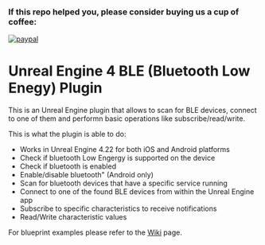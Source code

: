 ### If this repo helped you, please consider buying us a cup of coffee:

[![paypal](https://www.paypalobjects.com/en_US/i/btn/btn_donateCC_LG.gif)](https://www.paypal.com/cgi-bin/webscr?cmd=_s-xclick&hosted_button_id=8JXUYRFCZMR7G)

# Unreal Engine 4 BLE (Bluetooth Low Enegy) Plugin

This is an Unreal Engine plugin that allows to scan for BLE devices, connect to one of them and performn basic operations like subscribe/read/write.

This is what the plugin is able to do:
- Works in Unreal Engine 4.22 for both iOS and Android platforms
- Check if bluetooth Low Engergy is supported on the device
- Check if bluetooth is enabled
- Enable/disable bluetooth" (Android only)
- Scan for bluetooth devices that have a specific service running
- Connect to one of the found BLE devices from within the Unreal Engine app
- Subscribe to specific characteristics to receive notifications
- Read/Write characteristic values

For blueprint examples please refer to the [Wiki](https://github.com/NinevaStudios/BleUtilitiesPluginUnreal/wiki) page.
